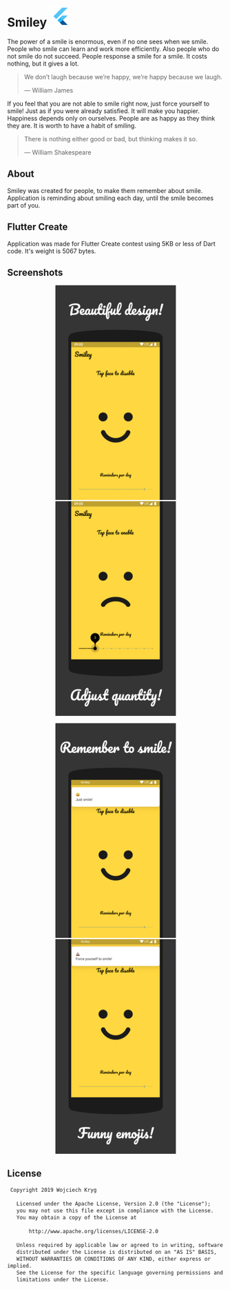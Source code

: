 # Smiley ![](/android/app/src/main/res/mipmap-mdpi/ic_launcher.png)

The power of a smile is enormous, even if no one sees when we smile. People who smile can learn and work more efficiently. Also people who do not smile do not succeed. People response a smile for a smile. It costs nothing, but it gives a lot.

> We don’t laugh because we’re happy, we’re happy because we laugh.
>
> &mdash; William James

If you feel that you are not able to smile right now, just force yourself to smile! Just as if you were already satisfied. It will make you happier. Happiness depends only on ourselves. People are as happy as they think they are. It is worth to have a habit of smiling.

> There is nothing either good or bad, but thinking makes it so.
>
> &mdash; William Shakespeare

## About
Smiley was created for people, to make them remember about smile. Application is reminding about smiling each day, until the smile becomes part of you.

## Flutter Create

Application was made for Flutter Create contest using 5KB or less of Dart code. It's weight is 5067 bytes.

## Screenshots

<p align="center">
 <img src="/screenshots/01.png" width="280" height="498" alt="Beautiful design!">
 <img src="/screenshots/02.png" width="280" height="498" alt="Adjust quantity!">
</p>
<p align="center">
 <img src="/screenshots/03.png" width="280" height="498" alt="Remember to smile!">
 <img src="/screenshots/04.png" width="280" height="498" alt="Funny emojis!">
</p>

## License
```
 Copyright 2019 Wojciech Kryg

   Licensed under the Apache License, Version 2.0 (the "License");
   you may not use this file except in compliance with the License.
   You may obtain a copy of the License at

       http://www.apache.org/licenses/LICENSE-2.0

   Unless required by applicable law or agreed to in writing, software
   distributed under the License is distributed on an "AS IS" BASIS,
   WITHOUT WARRANTIES OR CONDITIONS OF ANY KIND, either express or implied.
   See the License for the specific language governing permissions and
   limitations under the License.
```
